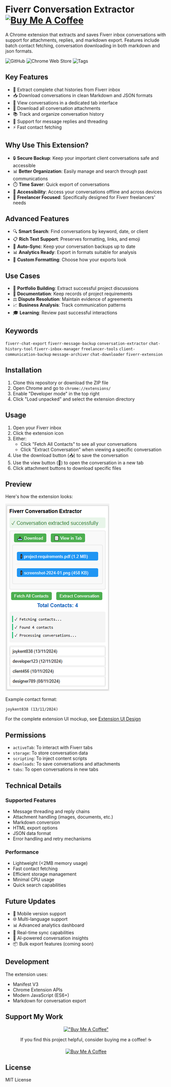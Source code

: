 # Fiverr Conversation Extractor &nbsp;&nbsp; [![Buy Me A Coffee](https://img.shields.io/badge/Buy%20Me%20a%20Coffee-☕-orange?style=for-the-badge)](https://www.buymeacoffee.com/ianwaithaka)

A Chrome extension that extracts and saves Fiverr inbox conversations with support for attachments, replies, and markdown export. Features include batch contact fetching, conversation downloading in both markdown and json formats.

![GitHub](https://img.shields.io/github/license/royal-crisis/fiverr-conversation-extractor)
![Chrome Web Store](https://img.shields.io/badge/Platform-Chrome-green)
![Tags](https://img.shields.io/badge/Tags-Chat%20Export%20%7C%20Message%20Backup%20%7C%20Conversation%20History-blue)

## Key Features

- 💬 Extract complete chat histories from Fiverr inbox
- 📥 Download conversations in clean Markdown and JSON formats
- 📱 View conversations in a dedicated tab interface
- 📎 Download all conversation attachments
- 📚 Track and organize conversation history
- 💌 Support for message replies and threading
- ⚡ Fast contact fetching

## Why Use This Extension?

- 🔒 **Secure Backup**: Keep your important client conversations safe and accessible
- 📊 **Better Organization**: Easily manage and search through past communications
- ⏱️ **Time Saver**: Quick export of conversations
- 📱 **Accessibility**: Access your conversations offline and across devices
- 🎯 **Freelancer Focused**: Specifically designed for Fiverr freelancers' needs

## Advanced Features

- 🔍 **Smart Search**: Find conversations by keyword, date, or client
- 📋 **Rich Text Support**: Preserves formatting, links, and emoji
- 🔄 **Auto-Sync**: Keep your conversation backups up to date
- 📊 **Analytics Ready**: Export in formats suitable for analysis
- 🎨 **Custom Formatting**: Choose how your exports look

## Use Cases

- 💼 **Portfolio Building**: Extract successful project discussions
- 📝 **Documentation**: Keep records of project requirements
- ⚖️ **Dispute Resolution**: Maintain evidence of agreements
- 📈 **Business Analysis**: Track communication patterns
- 🎓 **Learning**: Review past successful interactions

## Keywords
`fiverr-chat-export` `fiverr-message-backup` `conversation-extractor` `chat-history-tool` `fiverr-inbox-manager` `freelancer-tools` `client-communication-backup` `message-archiver` `chat-downloader` `fiverr-extension`

## Installation

1. Clone this repository or download the ZIP file
2. Open Chrome and go to `chrome://extensions/`
3. Enable "Developer mode" in the top right
4. Click "Load unpacked" and select the extension directory

## Usage

1. Open your Fiverr inbox
2. Click the extension icon
3. Either:
   - Click "Fetch All Contacts" to see all your conversations
   - Click "Extract Conversation" when viewing a specific conversation
4. Use the download button (📥) to save the conversation
5. Use the view button (📄) to open the conversation in a new tab
6. Click attachment buttons to download specific files

## Preview

Here's how the extension looks:

![Extension Preview](images/extension-preview.png)

Example contact format:
```
joykent838 (13/11/2024)
```

For the complete extension UI mockup, see [Extension UI Design](docs/final-popup-mockup.html)

## Permissions

- `activeTab`: To interact with Fiverr tabs
- `storage`: To store conversation data
- `scripting`: To inject content scripts
- `downloads`: To save conversations and attachments
- `tabs`: To open conversations in new tabs

## Technical Details

### Supported Features
- Message threading and reply chains
- Attachment handling (images, documents, etc.)
- Markdown conversion
- HTML export options
- JSON data format
- Error handling and retry mechanisms

### Performance
- Lightweight (<2MB memory usage)
- Fast contact fetching
- Efficient storage management
- Minimal CPU usage
- Quick search capabilities

## Future Updates

- 📱 Mobile version support
- 🌐 Multi-language support
- 📊 Advanced analytics dashboard
- 🔄 Real-time sync capabilities
- 🤖 AI-powered conversation insights
- 📦 Bulk export features (coming soon)

## Development

The extension uses:
- Manifest V3
- Chrome Extension APIs
- Modern JavaScript (ES6+)
- Markdown for conversation export

## Support My Work

<div align="center">
  
  [!["Buy Me A Coffee"](https://img.shields.io/badge/Buy_Me_A_Coffee-FFDD00?style=for-the-badge&logo=buy-me-a-coffee&logoColor=black)](https://www.buymeacoffee.com/ianwaithaka)
  
  <p>If you find this project helpful, consider buying me a coffee! ☕️</p>
  
  <a href="https://www.buymeacoffee.com/ianwaithaka">
    <img src="https://cdn.buymeacoffee.com/buttons/v2/default-yellow.png" alt="Buy Me A Coffee" width="200">
  </a>
</div>

## License

MIT License
